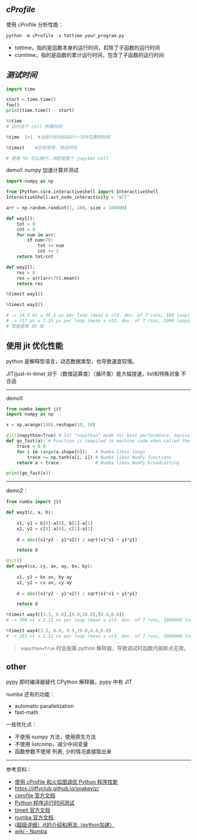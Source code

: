 

## _cProfile_

使用 cProfile 分析性能：

```python
python -m cProfile -s tottime your_program.py
```

- tottime，指的是函数本身的运行时间，扣除了子函数的运行时间
- cumtime，指的是函数的累计运行时间，包含了子函数的运行时间


## _测试时间_

```python
import time

start = time.time()
foo()
print(time.time() - start)
```

```python
%%time
# 运行这个 cell 所需时间
```

```python
%time  1+1  #当前行的代码运行一次所花费的时间

%timeit    #比较常用，测试时间

# 使用 %% 可以换行，测的是整个 jupyter cell
```



demo1: numpy 加速计算并测试

```python
import numpy as np

from IPython.core.interactiveshell import InteractiveShell
InteractiveShell.ast_node_interactivity = "all"

arr = np.random.randint(1, 100, size = 100000)

def way1():
    tot = 0
    cnt = 0
    for num in arr:
        if num<70:
            tot += num
            cnt += 1
    return tot/cnt

def way2():
    res = 0
    res = arr[arr<70].mean()
    return res

%timeit way1()

%timeit way2()

# -> 14.5 ms ± 36.6 µs per loop (mean ± std. dev. of 7 runs, 100 loops each)
# -> 717 µs ± 7.15 µs per loop (mean ± std. dev. of 7 runs, 1000 loops each)
# 性能是其 20 倍
```

## 使用 jit 优化性能

python 是解释型语言，动态数据类型，也导致速度较慢。

JIT(just-in-time) 对于（数值运算类）（循环类）能大幅提速，list和特殊对象 不合适



-----------

demo1:

```python
from numba import jit
import numpy as np

x = np.arange(100).reshape(10, 10)

@jit(nopython=True) # Set "nopython" mode for best performance, equivalent to @njit
def go_fast(a): # Function is compiled to machine code when called the first time
    trace = 0.0
    for i in range(a.shape[0]):   # Numba likes loops
        trace += np.tanh(a[i, i]) # Numba likes NumPy functions
    return a + trace              # Numba likes NumPy broadcasting

print(go_fast(x))
```


-----


demo2：

```python
from numba import jit

def way3(c, a, b):
    
    x1, y1 = b[0]-a[0], b[1]-a[1]
    x2, y2 = c[0]-a[0], c[1]-a[1]
    
    d = abs((x1*y2 - y1*x2)) / sqrt(x1*x1 + y1*y1)

    return d

@jit()
def way4(cx, cy, ax, ay, bx, by):
    
    x1, y1 = bx-ax, by-ay
    x2, y2 = cx-ax, cy-ay
    
    d = abs((x1*y2 - y1*x2)) / sqrt(x1*x1 + y1*y1)

    return d

%timeit way3([3.3, 6.6],[9.9,19.8],[4.4,8.8]) 
# -> 700 ns ± 2.32 ns per loop (mean ± std. dev. of 7 runs, 1000000 loops each)

%timeit way4(3.3, 6.6, 9.9,19.8,4.4,8.8)
# -> 291 ns ± 2.51 ns per loop (mean ± std. dev. of 7 runs, 1000000 loops each)
```

> `nopython=True` 时会脱离 python 解释器，导致调试时函数内部断点无效。


## other 

pypy 即时编译器替代 CPython 解释器，pypy 中有 JIT


numba  还有的功能：
- automatic parallelization
- fast-math


一些优化点：
- 不使用 numpy 方法，使用原生方法
- 不使用 listcomp，减少中间变量
- 函数参数不使用 列表, 少的情况直接取出来

-----------

参考资料：
- [使用 cProfile 和火焰图调优 Python 程序性能](https://zhuanlan.zhihu.com/p/53760922)
- https://jiffyclub.github.io/snakeviz/
- [cprofile 官方文档](https://docs.python.org/zh-cn/3/library/profile.html)
- [Python 程序运行时间测试](https://juejin.cn/post/7028597865547038728)
- [timeit 官方文档](https://docs.python.org/zh-cn/3/library/timeit.html)
- [numba 官方文档](https://numba.pydata.org/)
- [(超级详细）jit的介绍和用法（python加速）](https://blog.csdn.net/qq_43391414/article/details/123248978)
- [wiki - Numba](https://zh.wikipedia.org/wiki/Numba)

